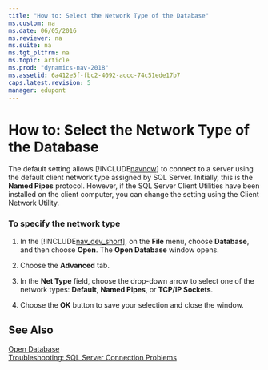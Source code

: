 ```yaml
---
title: "How to: Select the Network Type of the Database"
ms.custom: na
ms.date: 06/05/2016
ms.reviewer: na
ms.suite: na
ms.tgt_pltfrm: na
ms.topic: article
ms.prod: "dynamics-nav-2018"
ms.assetid: 6a412e5f-fbc2-4092-accc-74c51ede17b7
caps.latest.revision: 5
manager: edupont
---
```

# How to: Select the Network Type of the Database
The default setting allows [!INCLUDE[navnow](includes/navnow_md.md)] to connect to a server using the default client network type assigned by SQL Server. Initially, this is the **Named Pipes** protocol. However, if the SQL Server Client Utilities have been installed on the client computer, you can change the setting using the Client Network Utility.  

### To specify the network type  

1.  In the [!INCLUDE[nav_dev_short](includes/nav_dev_short_md.md)], on the **File** menu, choose **Database**, and then choose **Open**. The **Open Database** window opens.  

2.  Choose the **Advanced** tab.  

3.  In the **Net Type** field, choose the drop-down arrow to select one of the network types:  **Default**, **Named Pipes**, or **TCP/IP Sockets**.  

4.  Choose the **OK** button to save your selection and close the window.  

## See Also  
 [Open Database](uiref/-$-S_2335-Open-Database-$-.md)   
 [Troubleshooting: SQL Server Connection Problems](Troubleshooting--SQL-Server-Connection-Problems.md)
